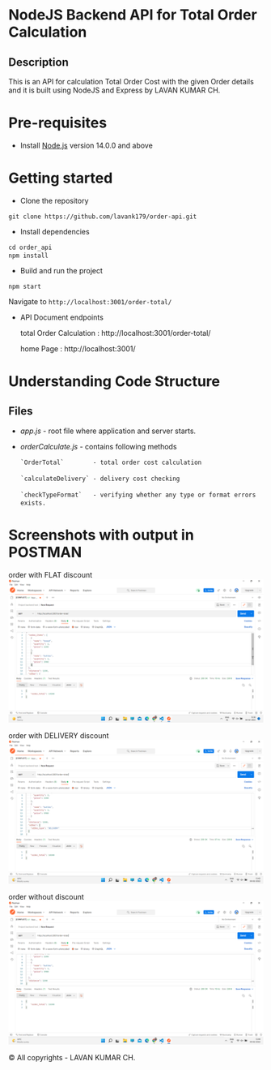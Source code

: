 # NodeJS Backend API for Total Order Calculation

## Description 
This is an API for calculation Total Order Cost with the given Order details and it is built using NodeJS and Express by LAVAN KUMAR CH.

# Pre-requisites
- Install [Node.js](https://nodejs.org/en/) version 14.0.0 and above


# Getting started
- Clone the repository
```
git clone https://github.com/lavank179/order-api.git
```
- Install dependencies
```
cd order_api
npm install
```
- Build and run the project
```
npm start
```
  Navigate to `http://localhost:3001/order-total/`

- API Document endpoints

  total Order Calculation : http://localhost:3001/order-total/

  home Page : http://localhost:3001/


# Understanding Code Structure
## Files
- *app.js*                - root file where application and server starts.

- *orderCalculate.js*     - contains following methods

      `OrderTotal`        - total order cost calculation

      `calculateDelivery` - delivery cost checking

      `checkTypeFormat`   - verifying whether any type or format errors exists.


# Screenshots with output in POSTMAN
order with FLAT discount
<img src="assets/Order_with_FLAT.png">

order with DELIVERY discount
<img src="assets/Order_with_DELIVERY.png">

order without discount
<img src="assets/Order_without_discount.png">

&copy; All copyrights - LAVAN KUMAR CH.